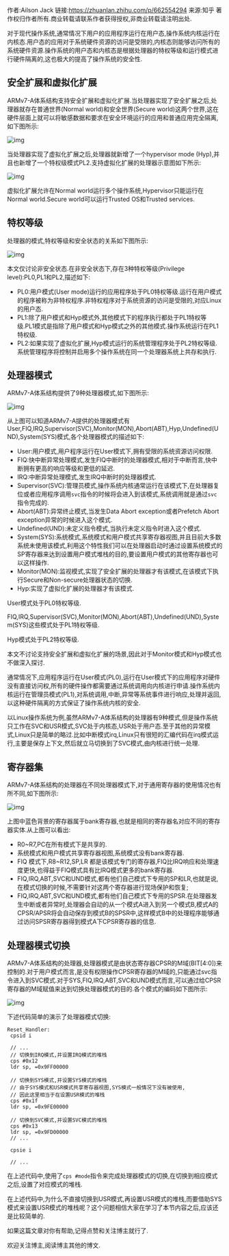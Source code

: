 作者:Ailson Jack
链接:https://zhuanlan.zhihu.com/p/662554294
来源:知乎
著作权归作者所有.商业转载请联系作者获得授权,非商业转载请注明出处.



对于现代操作系统,通常情况下用户的应用程序运行在用户态,操作系统内核运行在内核态.用户态的应用对于系统硬件资源的访问是受限的,内核态则能够访问所有的系统硬件资源.操作系统的用户态和内核态是根据处理器的特权等级和运行模式进行硬件隔离的,这也极大的提高了操作系统的安全性.

## **安全扩展和虚拟化扩展** 

ARMv7-A体系结构支持安全扩展和虚拟化扩展.当处理器实现了安全扩展之后,处理器就存在普通世界(Normal world)和安全世界(Secure world)这两个世界,这在硬件层面上就可以将敏感数据和要求在安全环境运行的应用和普通应用完全隔离,如下图所示:

![img](pic/v2-ef312c7ac07e7b2dcce1b53bddaec08e_720w.jpg)

当处理器实现了虚拟化扩展之后,处理器就新增了一个hypervisor mode (Hyp),并且也新增了一个特权级模式PL2.支持虚拟化扩展的处理器示意图如下所示:

![img](pic/v2-948b3e1e9b6d70b477e180310a6c508d_720w.jpg)

虚拟化扩展允许在Normal world运行多个操作系统,Hypervisor只能运行在Normal world.Secure world可以运行Trusted OS和Trusted services.

## **特权等级** 

处理器的模式,特权等级和安全状态的关系如下图所示:

![img](pic/v2-9a76ff9670a236f81df52baddf236537_720w.jpg)

本文仅讨论非安全状态.在非安全状态下,存在3种特权等级(Privilege level):PL0,PL1和PL2,描述如下:

- PL0:用户模式(User mode)运行的应用程序处于PL0特权等级.运行在用户模式的程序被称为非特权程序.非特权程序对于系统资源的访问是受限的,对应Linux的用户态.
- PL1:除了用户模式和Hyp模式外,其他模式下的程序执行都处于PL1特权等级.PL1模式是指除了用户模式和Hyp模式之外的其他模式.操作系统运行在PL1特权级.
- PL2:如果实现了虚拟化扩展,Hyp模式运行的系统管理程序处于PL2特权等级.系统管理程序将控制并启用多个操作系统在同一个处理器系统上共存和执行.

## **处理器模式** 

ARMv7-A体系结构提供了9种处理器模式,如下图所示:

![img](pic/v2-f5d4dbd591d0eb2434047d96e5658954_720w-172251248283617.jpg)

从上图可以知道ARMv7-A提供的处理器模式有User,FIQ,IRQ,Supervisor(SVC),Monitor(MON),Abort(ABT),Hyp,Undefined(UND),System(SYS)模式,各个处理器模式的描述如下:

- User:用户模式,用户程序运行在User模式下,拥有受限的系统资源访问权限.
- FIQ:快中断异常处理模式,发生FIQ中断时的处理器模式,相对于中断而言,快中断拥有更高的响应等级和更低的延迟.
- IRQ:中断异常处理模式,发生IRQ中断时的处理器模式.
- Supervisor(SVC):管理员模式,操作系统内核通常运行在该模式下,在处理器复位或者应用程序调用`svc`指令的时候将会进入到该模式,系统调用就是通过`svc`指令完成的.
- Abort(ABT):异常终止模式,当发生Data Abort exception或者Prefetch Abort exception异常的时候进入这个模式.
- Undefined(UND):未定义指令模式,当执行未定义指令时进入这个模式.
- System(SYS):系统模式,系统模式和用户模式共享寄存器视图,并且目前大多数系统未使用该模式,利用这个特性我们可以在处理器启动时通过设置系统模式的SP寄存器来达到设置用户模式堆栈的目的,要设置用户模式的其他寄存器也可以这样操作.
- Monitor(MON):监视模式,实现了安全扩展的处理器才有该模式,在该模式下执行Secure和Non-secure处理器状态的切换.
- Hyp:实现了虚拟化扩展的处理器才有该模式.

User模式处于PL0特权等级.

FIQ,IRQ,Supervisor(SVC),Monitor(MON),Abort(ABT),Undefined(UND),System(SYS)这些模式处于PL1特权等级.

Hyp模式处于PL2特权等级.

本文不讨论支持安全扩展和虚拟化扩展的场景,因此对于Monitor模式和Hyp模式也不做深入探讨.

通常情况下,应用程序运行在User模式(PL0),运行在User模式下的应用程序对硬件没有直接访问权,所有的硬件操作都需要通过系统调用向内核进行申请.操作系统内核运行在管理员模式(PL1),对系统调用,中断,异常等系统事件进行响应,处理并返回,以这种硬件隔离的方式保证了操作系统内核的安全.

以Linux操作系统为例,虽然ARMv7-A体系结构的处理器有9种模式,但是操作系统只工作在SVC和USR模式,SVC处于内核态,USR处于用户态.至于其他的异常模式,Linux只是简单的略过.比如中断模式irq,Linux只有很短的汇编代码在irq模式运行,主要是保存上下文,然后就立马切换到了SVC模式,由内核进行统一处理.

## **寄存器集** 

ARMv7-A体系结构的处理器在不同处理器模式下,对于通用寄存器的使用情况也有所不同,如下图所示:

![img](pic/v2-10faacedecbb8cc2583407d3204ee794_720w.jpg)

上图中蓝色背景的寄存器属于bank寄存器,也就是相同的寄存器名对应不同的寄存器实体.从上图可以看出:

- R0~R7,PC在所有模式下是共享的.
- 系统模式和用户模式共享寄存器视图,系统模式没有bank寄存器.
- FIQ 模式下,R8~R12,SP,LR 都是该模式专门的寄存器,FIQ比IRQ响应和处理速度更快,也得益于FIQ模式具有比IRQ模式更多的bank寄存器.
- FIQ,IRQ,ABT,SVC和UND模式,都有他们自己模式下专用的SP和LR,也就是说,在模式切换的时候,不需要针对这两个寄存器进行现场保护和恢复;
- FIQ,IRQ,ABT,SVC和UND模式,都有他们自己模式下专用的SPSR.在处理器发生中断或者异常时,处理器会自动的从一个模式A进入到另一个模式B,模式A的CPSR/APSR将会自动保存到模式B的SPSR中,这样模式B中的处理程序能够通过访问SPSR寄存器得到模式A下CPSR寄存器的信息.

## **处理器模式切换** 

ARMv7-A体系结构的处理器,处理器模式是由状态寄存器CPSR的M域(BIT[4:0])来控制的.对于用户模式而言,是没有权限操作CPSR寄存器的M域的,只能通过svc指令进入到SVC模式.对于SYS,FIQ,IRQ,ABT,SVC和UND模式而言,可以通过给CPSR寄存器的M域赋值来达到切换处理器模式的目的.各个模式的编码如下图所示:

![img](pic/v2-f5d4dbd591d0eb2434047d96e5658954_720w-172251248281513.jpg)

下述代码简单的演示了处理器模式切换:

```assembly
Reset_Handler:
 cpsid i

 // ...
 // 切换到IRQ模式,并设置IRQ模式的堆栈
 cps #0x12
 ldr sp, =0x9FF00000
 
 // 切换到SYS模式,并设置SYS模式的堆栈
 // 由于SYS模式和USR模式共享寄存器视图,SYS模式一般情况下没有被使用,
 // 因此这里相当于在设置USR模式的堆栈
 cps #0x1f
 ldr sp, =0x9FE00000
 
 // 切换到SVC模式,并设置SVC模式的堆栈
 cps #0x13
 ldr sp, =0x9FD00000
 // ...

 cpsie i
 
 // ...
```

在上述代码中,使用了`cps #mode`指令来完成处理器模式的切换,在切换到相应模式之后,设置了对应模式的堆栈.

在上述代码中,为什么不直接切换到USR模式,再设置USR模式的堆栈,而要借助SYS模式来设置USR模式的堆栈呢？这个问题相信大家在学习了本节内容之后,应该还是比较简单的.

如果这篇文章对你有帮助,记得点赞和关注博主就行了.

欢迎关注博主,阅读博主其他的博文.